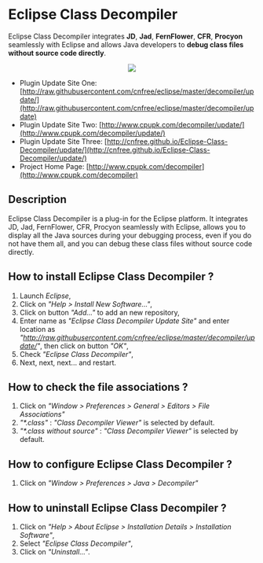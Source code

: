 # Eclipse Class Decompiler
Eclipse Class Decompiler integrates **JD**, **Jad**, **FernFlower**, **CFR**, **Procyon** seamlessly with Eclipse and allows Java developers to **debug class files without source code directly**.

<p align="center"><img src="http://www.cpupk.com/decompiler/images/o_debug_class.png"></p>

- Plugin Update Site One: [http://raw.githubusercontent.com/cnfree/eclipse/master/decompiler/update/](http://raw.githubusercontent.com/cnfree/eclipse/master/decompiler/update)
- Plugin Update Site Two: [http://www.cpupk.com/decompiler/update/](http://www.cpupk.com/decompiler/update/)
- Plugin Update Site Three: [http://cnfree.github.io/Eclipse-Class-Decompiler/update/](http://cnfree.github.io/Eclipse-Class-Decompiler/update/)
- Project Home Page: [http://www.cpupk.com/decompiler](http://www.cpupk.com/decompiler)

## Description
Eclipse Class Decompiler is a plug-in for the Eclipse platform. It integrates JD, Jad, FernFlower, CFR, Procyon seamlessly with Eclipse, 
allows you to display all the Java sources during your debugging process, even if you do not have them all, 
and you can debug these class files without source code directly.

## How to install Eclipse Class Decompiler ?
  1. Launch _Eclipse_,
  2. Click on _"Help > Install New Software..."_,
  3. Click on button _"Add..."_ to add an new repository,
  4. Enter name as _"Eclipse Class Decompiler Update Site"_ and enter location as _"http://raw.githubusercontent.com/cnfree/eclipse/master/decompiler/update/"_, then click on button _"OK"_,
  5. Check _"Eclipse Class Decompiler"_,
  6. Next, next, next... and restart.
  
## How to check the file associations ?
  1. Click on _"Window > Preferences > General > Editors > File Associations"_
  2. _"*.class"_ : _"Class Decompiler Viewer"_ is selected by default.
  3. _"*.class without source"_ : _"Class Decompiler Viewer"_ is selected by default.

## How to configure Eclipse Class Decompiler ?
  1. Click on _"Window > Preferences > Java > Decompiler"_

## How to uninstall Eclipse Class Decompiler ?
  1. Click on _"Help > About Eclipse > Installation Details > Installation Software"_,
  2. Select _"Eclipse Class Decompiler"_,
  3. Click on _"Uninstall..."_.
